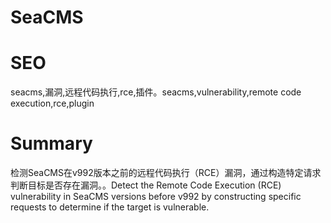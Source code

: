 # SeaCMS
# SEO
seacms,漏洞,远程代码执行,rce,插件。seacms,vulnerability,remote code execution,rce,plugin
# Summary
检测SeaCMS在v992版本之前的远程代码执行（RCE）漏洞，通过构造特定请求判断目标是否存在漏洞。。Detect the Remote Code Execution (RCE) vulnerability in SeaCMS versions before v992 by constructing specific requests to determine if the target is vulnerable.
